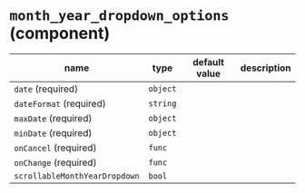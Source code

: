 # `month_year_dropdown_options` (component)

| name                          | type     | default value | description |
| ----------------------------- | -------- | ------------- | ----------- |
| `date` (required)             | `object` |               |             |
| `dateFormat` (required)       | `string` |               |             |
| `maxDate` (required)          | `object` |               |             |
| `minDate` (required)          | `object` |               |             |
| `onCancel` (required)         | `func`   |               |             |
| `onChange` (required)         | `func`   |               |             |
| `scrollableMonthYearDropdown` | `bool`   |               |             |
